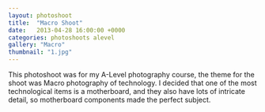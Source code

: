 ```yaml
---
layout: photoshoot
title:  "Macro Shoot"
date:   2013-04-28 16:00:00 +0000
categories: photoshoots alevel
gallery: "Macro"
thumbnail: "1.jpg"
---
```

This photoshoot was for my A-Level photography course, the theme for the shoot was Macro photography of technology. I decided that one of the most technological items is a motherboard, and they also have lots of intricate detail, so motherboard components made the perfect subject.
